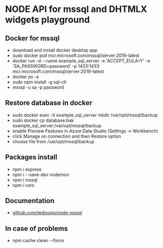# NODE API for mssql and DHTMLX widgets playground

## Docker for mssql
-   download and install docker desktop app
-   sudo docker pull mcr.microsoft.com/mssql/server:2019-latest
-   docker run -d --name example_sql_server -e 'ACCEPT_EULA=Y' -e 'SA_PASSWORD=password' -p 1433:1433 mcr.microsoft.com/mssql/server:2019-latest
-   docker ps -a
-   sudo npm install -g sql-cli
-   mssql -u sa -p password

## Restore database in docker
-   sudo docker exec -it example_sql_server mkdir /var/opt/mssql/backup
-   sudo docker cp database.bak example_sql_server:/var/opt/mssql/backup
-   enable Preview Features in Azure Data Studio (Settings -> Workbench)
-   click Manage on connection and then Restore option
-   choose file from /var/opt/mssql/backup

## Packages install
-   npm i express
-   npm i --save-dev nodemon
-   npm i mssql
-   npm i cors

## Documentation
-   [github.com/tediousjs/node-mssql](https://github.com/tediousjs/node-mssql)

## In case of problems
-   npm cache clean --force